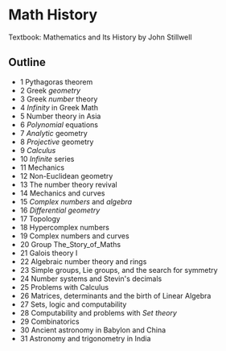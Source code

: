 # Math History

Textbook: Mathematics and Its History by John Stillwell

## Outline

- 1 Pythagoras theorem
- 2 Greek _geometry_
- 3 Greek _number_ theory
- 4 _Infinity_ in Greek Math
- 5 Number theory in Asia
- 6 _Polynomial_ equations
- 7 _Analytic_ geometry
- 8 _Projective_ geometry
- 9 _Calculus_
- 10 _Infinite_ series
- 11 Mechanics
- 12 Non-Euclidean geometry
- 13 The number theory revival
- 14 Mechanics and curves
- 15 _Complex numbers_ and _algebra_
- 16 _Differential geometry_
- 17 Topology
- 18 Hypercomplex numbers
- 19 Complex numbers and curves
- 20 Group The_Story_of_Maths
- 21 Galois theory I
- 22 Algebraic number theory and rings
- 23 Simple groups, Lie groups, and the search for symmetry
- 24 Number systems and Stevin's decimals
- 25 Problems with Calculus
- 26 Matrices, determinants and the birth of Linear Algebra
- 27 Sets, logic and computability
- 28 Computability and problems with _Set theory_
- 29 Combinatorics
- 30 Ancient astronomy in Babylon and China
- 31 Astronomy and trigonometry in India
